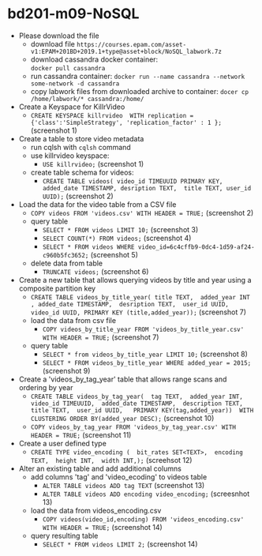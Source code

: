 # bd201-m09-NoSQL
  * Please download the file  
    * download file `https://courses.epam.com/asset-v1:EPAM+201BD+2019.1+type@asset+block/NoSQL_labwork.7z`
    * download cassandra docker container:  
    `docker pull cassandra`
    * run cassandra container:
    `docker run --name cassandra --network some-network -d cassandra`
    * copy labwork files from downloaded archive to container:
    `docer cp /home/labwork/* cassandra:/home/`  
  * Create a Keyspace for KillrVideo
    * `CREATE KEYSPACE killrvideo 
    WITH replication = {'class':'SimpleStrategy', 'replication_factor' : 1 };` (screenshot 1)
  * Create a table to store video metadata 
    * run cqlsh with `cqlsh` command 
    * use killrvideo keyspace:
      * `USE killrvideo;` (screenshot 1)
    * create table schema for videos:  
      * `CREATE TABLE videos(
      video_id TIMEUUID PRIMARY KEY,
      added_date TIMESTAMP,
      desription TEXT, 
      title TEXT, user_id UUID);` (screenshot 2)
  * Load the data for the video table from a CSV file
    * `COPY videos FROM 'videos.csv' WITH HEADER = TRUE;` (screenshot 2)
    * query table  
      * `SELECT * FROM videos LIMIT 10;` (screenshot 3) 
      * `SELECT COUNT(*) FROM videos;` (screenshot 4)
      * `SELECT * FROM videos WHERE video_id=6c4cffb9-0dc4-1d59-af24-c960b5fc3652;` (screenshot 5)
    * delete data from table  
      * `TRUNCATE videos;` (screenshot 6)
  * Create a new table that allows querying videos by title and year using a composite partition key
    * `CREATE TABLE videos_by_title_year(
     title TEXT, 
     added_year INT ,
     added_date TIMESTAMP, 
     desription TEXT, 
     user_id UUID, 
     video_id UUID,
     PRIMARY KEY (title,added_year));` (screenshot 7)
    * load the data from csv file  
      * `COPY videos_by_title_year FROM 'videos_by_title_year.csv' WITH HEADER = TRUE;` (screenshot 7)
    * query table  
      * `SELECT * from videos_by_title_year LIMIT 10;` (screenshot 8)
      * `SELECT * FROM videos_by_title_year WHERE added_year = 2015;` (screenshot 9)  
  * Create a 'videos_by_tag_year' table that allows range scans and ordering by year  
    * `CREATE TABLE videos_by_tag_year( 
        tag TEXT, 
        added_year INT, 
        video_id TIMEUUID, 
        added_date TIMESTAMP, 
        description TEXT, 
        title TEXT, 
        user_id UUID,  
        PRIMARY KEY(tag,added_year)) 
        WITH CLUSTERING ORDER BY(added_year DESC);` (screenshot 10) 
    * `COPY videos_by_tag_year FROM 'videos_by_tag_year.csv' WITH HEADER = TRUE;` (screenshot 11)
  * Create a user defined type  
    * `CREATE TYPE video_encoding ( 
    bit_rates SET<TEXT>, 
    encoding TEXT, 
    height INT, 
    width INT,);` (screehsot 12)
  * Alter an existing table and add additional columns
    * add columns 'tag' and 'video_ecoding' to videos table  
      * `ALTER TABLE videos ADD tag TEXT` (screenshot 13)
      * `ALTER TABLE videos ADD encoding video_encoding;` (screesnhot 13)
    * load the data from videos_encoding.csv
      * `COPY videos(video_id,encoding) FROM 'videos_encoding.csv' WITH HEADER = TRUE;` (screenshot 14)
    * query resulting table
      * `SELECT * FROM videos LIMIT 2;` (screenshot 14)
       